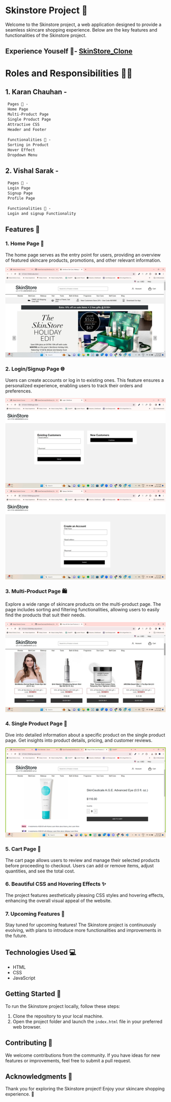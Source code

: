 # Skinstore Project 🌟

Welcome to the Skinstore project, a web application designed to provide a seamless skincare shopping experience. Below are the key features and functionalities of the Skinstore project.

## Experience Youself 🔗- [SkinStore_Clone](https://skinstorequantum.netlify.app)


# Roles and Responsibilities 🙌🏽

 ## 1. Karan Chauhan -

     Pages 📃 - 
     Home Page 
     Multi-Product Page
     Single Product Page
     Attractive CSS
     Header and Footer

     Functionalities 🤖 -
     Sorting in Product
     Hover Effect
     Dropdown Menu 

 ## 2. Vishal Sarak -
     Pages 📃 - 
     Login Page
     Signup Page
     Profile Page

     Functionalities 🤖 -
     Login and signup Functionality


## Features 🚀

### 1. Home Page 🏡
The home page serves as the entry point for users, providing an overview of featured skincare products, promotions, and other relevant information.

![Alt Text](https://github.com/KaranChauhanji/SkinStore_Clone/blob/main/images/ss1.jpg?raw=true)

### 2. Login/Signup Page 🌐
Users can create accounts or log in to existing ones. This feature ensures a personalized experience, enabling users to track their orders and preferences.

![Alt Text](https://github.com/KaranChauhanji/SkinStore_Clone/blob/main/images/ss5.jpg?raw=true)
![Alt Text](https://github.com/KaranChauhanji/SkinStore_Clone/blob/main/images/ss3.jpg?raw=true)

### 3. Multi-Product Page 🛍️
Explore a wide range of skincare products on the multi-product page. The page includes sorting and filtering functionalities, allowing users to easily find the products that suit their needs.

![Alt Text](https://github.com/KaranChauhanji/SkinStore_Clone/blob/main/images/ss2.jpg?raw=true)

### 4. Single Product Page 🌟
Dive into detailed information about a specific product on the single product page. Get insights into product details, pricing, and customer reviews.

![Alt Text](https://github.com/KaranChauhanji/SkinStore_Clone/blob/main/images/ss6.png?raw=true)


### 5. Cart Page 🛒
The cart page allows users to review and manage their selected products before proceeding to checkout. Users can add or remove items, adjust quantities, and see the total cost.

### 6. Beautiful CSS and Hovering Effects ✨
The project features aesthetically pleasing CSS styles and hovering effects, enhancing the overall visual appeal of the website.

### 7. Upcoming Features 🚧
Stay tuned for upcoming features! The Skinstore project is continuously evolving, with plans to introduce more functionalities and improvements in the future.

## Technologies Used 💻
- HTML
- CSS
- JavaScript

## Getting Started 🚀
To run the Skinstore project locally, follow these steps:

1. Clone the repository to your local machine.
2. Open the project folder and launch the `index.html` file in your preferred web browser.

## Contributing 🤝
We welcome contributions from the community. If you have ideas for new features or improvements, feel free to submit a pull request.

## Acknowledgments 🙏

Thank you for exploring the Skinstore project! Enjoy your skincare shopping experience. 🌸
